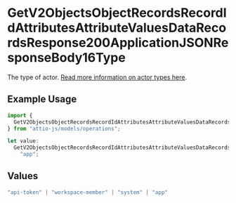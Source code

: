 # GetV2ObjectsObjectRecordsRecordIdAttributesAttributeValuesDataRecordsResponse200ApplicationJSONResponseBody16Type

The type of actor. [Read more information on actor types here](/docs/actors).

## Example Usage

```typescript
import {
  GetV2ObjectsObjectRecordsRecordIdAttributesAttributeValuesDataRecordsResponse200ApplicationJSONResponseBody16Type,
} from "attio-js/models/operations";

let value:
  GetV2ObjectsObjectRecordsRecordIdAttributesAttributeValuesDataRecordsResponse200ApplicationJSONResponseBody16Type =
    "app";
```

## Values

```typescript
"api-token" | "workspace-member" | "system" | "app"
```